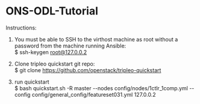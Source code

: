 # ONS-ODL-Tutorial

Instructions:</br>

1.  You must be able to SSH to the virthost machine as root without a password from the machine running Ansible:</br>
    $ ssh-keygen root@127.0.0.2
    
2.  Clone tripleo quickstart git repo:</br>
    $ git clone https://github.com/openstack/tripleo-quickstart
    
3.  run quickstart</br>
    $ bash quickstart.sh -R master --nodes config/nodes/1ctlr_1comp.yml --config config/general_config/featureset031.yml 127.0.0.2

    
